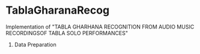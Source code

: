# TablaGharanaRecog
Implementation of "TABLA GHARHANA RECOGNITION FROM AUDIO MUSIC RECORDINGSOF TABLA SOLO PERFORMANCES"

1. Data Preparation 
